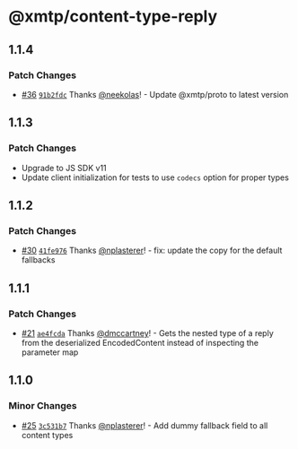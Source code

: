 # @xmtp/content-type-reply

## 1.1.4

### Patch Changes

- [#36](https://github.com/xmtp/xmtp-js-content-types/pull/36) [`91b2fdc`](https://github.com/xmtp/xmtp-js-content-types/commit/91b2fdc4cb0a357a4331bf32faa77ecc83bdf5cc) Thanks [@neekolas](https://github.com/neekolas)! - Update @xmtp/proto to latest version

## 1.1.3

### Patch Changes

- Upgrade to JS SDK v11
- Update client initialization for tests to use `codecs` option for proper types

## 1.1.2

### Patch Changes

- [#30](https://github.com/xmtp/xmtp-js-content-types/pull/30) [`41fe976`](https://github.com/xmtp/xmtp-js-content-types/commit/41fe976c009af8daa415e29b6820166675a8c77b) Thanks [@nplasterer](https://github.com/nplasterer)! - fix: update the copy for the default fallbacks

## 1.1.1

### Patch Changes

- [#21](https://github.com/xmtp/xmtp-js-content-types/pull/21) [`ae4fcda`](https://github.com/xmtp/xmtp-js-content-types/commit/ae4fcdaa68ea5b1f4430d14f02f73231e194fd57) Thanks [@dmccartney](https://github.com/dmccartney)! - Gets the nested type of a reply from the deserialized EncodedContent instead of inspecting the parameter map

## 1.1.0

### Minor Changes

- [#25](https://github.com/xmtp/xmtp-js-content-types/pull/25) [`3c531b7`](https://github.com/xmtp/xmtp-js-content-types/commit/3c531b7dc057a9f7907a9289a0a35f0da3a48e44) Thanks [@nplasterer](https://github.com/nplasterer)! - Add dummy fallback field to all content types
